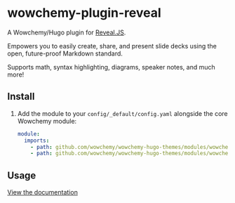 # wowchemy-plugin-reveal

A Wowchemy/Hugo plugin for [Reveal.JS](https://revealjs.com/).

Empowers you to easily create, share, and present slide decks using the open, future-proof Markdown standard.

Supports math, syntax highlighting, diagrams, speaker notes, and much more!

## Install

1. Add the module to your `config/_default/config.yaml` alongside the core Wowchemy module:

   ```yaml
   module:
     imports:
       - path: github.com/wowchemy/wowchemy-hugo-themes/modules/wowchemy
       - path: github.com/wowchemy/wowchemy-hugo-themes/modules/wowchemy-plugin-reveal
   ```

## Usage

[View the documentation](https://wowchemy.com/docs/content/slides/)
